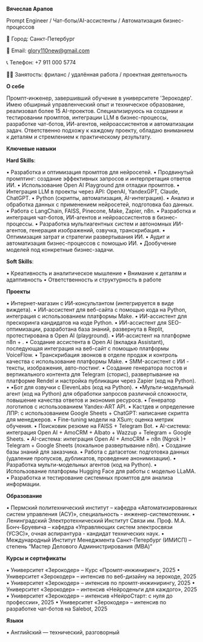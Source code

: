 **Вячеслав Арапов**

Prompt Engineer / Чат-боты/AI-ассистенты / Автоматизация бизнес-процессов

📍 Город: Санкт-Петербург

📧 Email: glory110new@gmail.com

📞 Телефон: +7 911 000 5774

🧑‍💻 Занятость: фриланс / удалённая работа / проектная деятельность

**О себе**

Промпт-инженер, завершивший обучение в университете 'Зерокодер'. Имею обширный управленческий опыт и техническое образование, реализовал более 15 AI-проектов. Специализируюсь на создании и тестировании промптов, интеграции LLM в бизнес-процессы, разработке чат-ботов, ИИ-агентов, нейроассистентов и автоматизации задач. Ответственно подхожу к каждому проекту, обладаю вниманием к деталям и стремлением к практическому результату.

**Ключевые навыки**

**Hard Skills**:

•	Разработка и оптимизация промптов для нейросетей.
•	Продвинутый промптинг: создание эффективных запросов и интерпретация ответов ИИ.
•	Использование Open AI Playground для отладки промптов.
•	Интеграция LLM в проекты через API: OpenAI, YandexGPT, Claude, ChatGPT.
•	Python (скрипты, автоматизация, AI-интеграция).
•	Анализ и обработка данных с применением нейросетей, подготовка баз данных.
•	Работа с LangChain, FAISS, Pinecone, Make, Zapier, n8n.
•	Разработка и интеграция чат-ботов, ИИ-агентов и нейроассистентов в бизнес-процессы.
•	Разработка мультиагентных систем и автономных ИИ-агентов, генерация изображений, озвучка, транскрибация.
•	Оптимизация затрат и стратегии развертывания ИИ.
•	Аудит и автоматизация бизнес-процессов с помощью ИИ.
•	Дообучение моделей под конкретные бизнес-задачи.

**Soft Skills**:

•	Креативность и аналитическое мышление
•	Внимание к деталям и адаптивность
•	Ответственность и структурность в работе

**Проекты**

•	Интернет-магазин с ИИ-консультантом (интегрируется в виде виждета).
•	ИИ-ассистент для веб-сайта с помощью кода на Python, интеграция с использованием платформы Make.
•	ИИ-ассистент для прескоринга кандидатов на коде Python.
•	ИИ-ассистент для SEO-оптимизации, разработана база знаний, развернута в Replit, протестирована в Open AI (playground). 
•	ИИ-ассистент на платформе n8n + .
•	Создание ассистента в Open AI (вкладка Assistant), последующая интеграция на веб-сайт с помощью платформы VoiceFlow.
•	Транскрибация звонков в отделе продаж и контроль качества с использование платформы Make.
•	SMM-ассистент с ИИ - тексты, изображения, авто-постинг.
•	Создание генератора постов и вертикального контента для Telegram (сторис), развертывание на платформе Rendel и настройка публикации через Zapier (код на Python).
•	•Бот для озвучки с ElevenLabs (код на Python).
•	•Мульти-модельный агент (код на Python) для обработки запросов различной сложности, повышение качества ответов и экономия ресуросв.
•	Генератор логотипов с использованием Yandex-ART API.
•	Кастдев и определение ЛПР: с использованием Google Sheets +  ChatGPT: написание скрипта для менеджеров.
•	Fine-tuning модели на XSum; оценка метрик обучения.
•	Поисковик резюме на FAISS + Telegram Bot.
•	AI-система: интеграция Open AI + AmoCRM + Albato + Wazzup + Telegram + Google Sheets.
•	AI-система: интеграция Open AI + AmoCRM + n8n (Ngrok )+ Telegram + Google Sheets (локальное развертывание n8n).
•	Создание базы знаний для заказчика.
•	Работа с датасетом: подготовка данных (удаление пропусков, дубликатов, проведение анонимизации).
•	Разработка мульти-модельных агентов (код на Python).
•	Использование платформы Hugging Face для работы с моделью LLaMA.
•	Разработка и тестирование системных промптов для анализа информации.

**Образование**

•	Пермский политехнический институт – кафедра «Автоматизированных систем управления (АСУ)», специальность - инженер-системотехник.
•	Ленинградский Электротехнический Институт Связи им. Проф. М.А. Бонч-Бруевича – кафедра «Управляющих систем электросвязи (УСЭС)», очная аспирантура - кандидат технических наук.
•	Международный Институт Менеджмента Санкт-Петербург (ИМИСП) – степень “Мастер Делового Администрирования (MBA)”

**Курсы и сертификаты**

•	Университет «Зерокодер» – Курс «Промпт-инжиниринг», 2025
•	Университет «Зерокодер» – интенсив по веб-дизайну на зерокоде, 2025
•	Университет «Зерокодер» – интенсив по промпт-инжинирингу, 2025
•	Университет «Зерокодер» – интенсив «Нейроденьги для каждого», 2025
•	Университет «Зерокодер» – интенсив «НейроСтарт: с нуля до профессии», 2025
•	Университет «Зерокодер» – интенсив по разработке чат-ботов на Salebot, 2025

**Языки**

•	Английский — технический, разговорный

